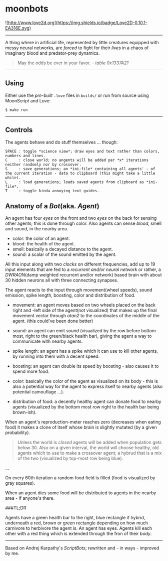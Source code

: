 # moonbots

![http://www.love2d.org](https://img.shields.io/badge/Love2D-0.10.1-EA316E.svg)

---

A thing where in artificial life, represented by little creatures equipped with messy neural networks, are *forced* to fight for their *lives* in
a chaos of imaginary blood and predator-prey dynamics.

> May the odds be ever in your favor. - *table 0x1337A21*

---

Using
---
Either use the *pre-built* `.love` files in `builds/` or run from source using MoonScript and Love:
```
$ make run
```
---

Controls
---
The agents behave and do stuff themselves ... though:

```
SPACE : toggle *science view*; draw eyes and text rather than colors, numbers and lines.
C     : close world; no angents will be added per *x* iterations neither randomly nor by crossover.
S     : save generations; an *ini-file* containing all agents' - of the current iteration - data to clipboard (this might take a little while).
L     : load generations; loads saved agents from clipboard as *ini-file*.
T     : toggle kinda annoying text guides.
```

Anatomy of a *Bot*(aka. *Agent*)
---

An agent has four *eyes* on the front and two *eyes* on the back for sensing other agents; this is done through color. Also agents can sense *blood*, smell and sound, in the nearby area.

- color: the color of an agent.
- blood: the health of the agent.
- smell: basically a decayed distance to the agent.
- sound: a scalar of the sound emitted by the agent.

All this input along with two *clocks* on different frequencies, add up to 19 input elements that are fed to a *recurrent and/or neural network* or rather, a *DWRAON*(damp weighted recurrent and/or network) based brain with about 30 hidden neurons all with three connecting synapses.

The agent reacts to the input through movement(wheel speeds), sound emission, spike length, boosting, color and distribution of food.

- movement: an agent moves based on two wheels placed on the back right and -left side of the agent(not visualized) that makes up the final movement vector through *atan2* to the coordinates of the middle of the agent. (this could've been done better)

- sound: an agent can emit *sound* (visualized by the row before bottom most, right to the green/black health bar), giving the agent a way to communicate with nearby agents.

- spike length: an agent has a spike which it can use to kill other agents, by running into them with a decent speed.

- boosting: an agent can double its speed by boosting - also causes it to spend more food.

- color: basically the color of the agent as visualized on its body - this is also a potential way for the agent to express itself to nearby agents (also potential camouflage ...).

- distribution of food: a decently healthy agent can donate food to nearby agents (visualized by the bottom most row right to the health bar being brown-ish).

When an agent's reproduction-meter reaches zero (decreases when eating food) it makes a clone of itself whose brain is slightly mutated (by a given probability).

> Unless the world is *closed* agents will be added when population gets below 30. Also on a given interval, the world will choose healthy, old agents which to use to make a crossover agent; a hybrud that is a mix of the two (visualized by top-most row being blue).

...

On every 60th iteration a random food field is filled (food is visualized by gray squares).

When an agent dies some food will be distributed to agents in the nearby area - if anyone's there.

###TL;DR

Agents have a green health bar to the right, blue rectangle if hybrid, underneath a red, brown or green rectangle depending on how much carnivore to herbivore the agent is. An agent has eyes. Agents kill each other with a red thing which is extended through the fron of their *body*.

---

Based on Andrej Karpathy's *ScriptBots*; rewritten and - in ways - improved by me.
